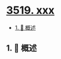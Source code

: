 # [3519. xxx](https://github.com/Tdahuyou/TNotes.leetcode/tree/main/notes/3519.%20xxx)

<!-- region:toc -->

- [1. 📝 概述](#1--概述)

<!-- endregion:toc -->

## 1. 📝 概述
